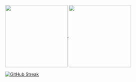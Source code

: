 <a href="https://github.com/anuraghazra/github-readme-stats">
  <img height=200 align="center" src="https://github-readme-stats.vercel.app/api?username=Jordan-Pierce&theme=prussian&hide_rank=True" />
</a>
<a href="https://github.com/anuraghazra/convoychat">
  <img height=200 align="center" src="https://github-readme-stats.vercel.app/api/top-langs?username=Jordan-Pierce&theme=prussian&layout=compact&langs_count=8&card_width=200" />
</a>

[![GitHub Streak](http://github-readme-streak-stats.herokuapp.com?user=Jordan-Pierce&theme=prussian&date_format=M%20j%5B%2C%20Y%5D&exclude_days=Sun%2CSat&card_width=805)]()

<!--
**Jordan-Pierce/Jordan-Pierce** is a ✨ _special_ ✨ repository because its `README.md` (this file) appears on your GitHub profile.

Here are some ideas to get you started:

- 🔭 I’m currently working on ...
- 🌱 I’m currently learning ...
- 👯 I’m looking to collaborate on ...
- 🤔 I’m looking for help with ...
- 💬 Ask me about ...
- 📫 How to reach me: ...
- 😄 Pronouns: ...
- ⚡ Fun fact: ...
-->
